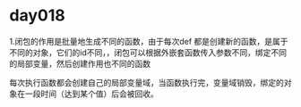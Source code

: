 # day018

1.闭包的作用是批量地生成不同的函数，由于每次def 都是创建新的函数，是属于不同的对象，它们的id不同，，闭包可以根据外嵌套函数传入参数不同，绑定不同的局部变量，然后创建作用也不同的函数

每次执行函数都会创建自己的局部变量域，当函数执行完，变量域销毁，绑定的对象在一段时间（达到某个值）后会被回收。